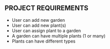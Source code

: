 ## PROJECT REQUIREMENTS

- User can add new garden
- User can add new plant(s)
- User can assign plant to a garden
- A garden can have multiple plants (1 or many)
- Plants can have different types
